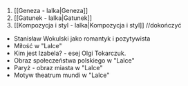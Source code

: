 1. [[Geneza - lalka|Geneza]]
2. [[Gatunek - lalka|Gatunek]]
3. [[Kompozycja i styl - lalka|Kompozycja i styl]] //dokończyć
- Stanisław Wokulski jako romantyk i pozytywista
- Miłość w "Lalce"
- Kim jest Izabela? - esej Olgi Tokarczuk.
- Obraz społeczeństwa polskiego w "Lalce"
- Paryż - obraz miasta w "Lalce"
- Motyw theatrum mundi w "Lalce"